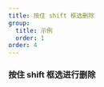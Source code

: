 ```yaml
---
title: 按住 shift 框选删除
group:
  title: 示例
  order: 1
order: 4
---
```


### 按住 shift 框选进行删除

<code src="../examples/shift-remove.tsx"></code>
